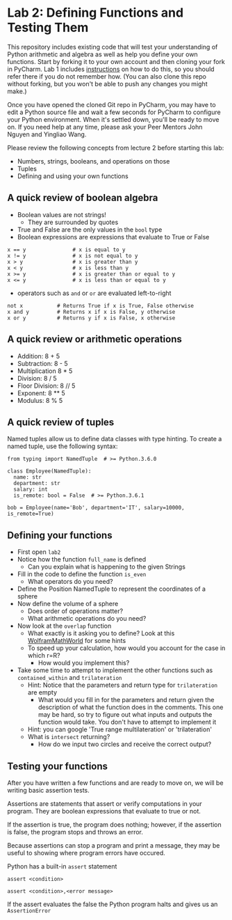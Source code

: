 # Lab 2: Defining Functions and Testing Them

[Lab 1]:
    https://github.com/eecs230/lab1#testing-that-everything-works
    
This repository includes existing code that will test your understanding
of Python arithmetic and algebra as well as help you define your own functions.
Start by forking it to your own account and then cloning your
fork in PyCharm. Lab 1 includes [instructions][Lab 1] on how to do this,
so you should refer there if you do not remember how. (You can also
clone this repo without forking, but you won't be able to push any
changes you might make.)

Once you have opened the cloned Git repo in PyCharm, you may have to
edit a Python source file and wait a few seconds for PyCharm to
configure your Python environment. When it's settled down, you'll
be ready to move on. If you need help at any time, please ask your
Peer Mentors John Nguyen and Yingliao Wang.

Please review the following concepts from lecture 2 before starting this lab:
* Numbers, strings, booleans, and operations on those
* Tuples
* Defining and using your own functions

## A quick review of boolean algebra
* Boolean values are not strings!
    * They are surrounded by quotes
* True and False are the only values in the `bool` type
* Boolean expressions are expressions that evaluate to True or False

```    
x == y               # x is equal to y
x != y               # x is not equal to y
x > y                # x is greater than y
x < y                # x is less than y
x >= y               # x is greater than or equal to y
x <= y               # x is less than or equal to y
```
* operators such as `and` or `or` are evaluated left-to-right
```
not x	        # Returns True if x is True, False otherwise
x and y	        # Returns x if x is False, y otherwise
x or y	        # Returns y if x is False, x otherwise
```
## A quick review or arithmetic operations
* Addition:   8 + 5
* Subtraction: 8 - 5
* Multiplication 8 * 5
* Division: 8 / 5
* Floor Division: 8 // 5
* Exponent: 8 ** 5
* Modulus: 8 % 5

## A quick review of tuples
Named tuples allow us to define data classes with type hinting. To create a named tuple,
use the following syntax:
```
from typing import NamedTuple  # >= Python.3.6.0

class Employee(NamedTuple):
  name: str
  department: str
  salary: int
  is_remote: bool = False  # >= Python.3.6.1
    
bob = Employee(name='Bob', department='IT', salary=10000, is_remote=True)
```
## Defining your functions
- First open `lab2`
- Notice how the function `full_name` is defined
    - Can you explain what is happening to the given Strings  
- Fill in the code to define the function `is_even`
    - What operators do you need?
- Define the Position NamedTuple to represent the coordinates of a sphere
- Now define the volume of a sphere
    - Does order of operations matter? 
    - What arithmetic operations do you need?
- Now look at the `overlap` function 
    - What exactly is it asking you to define? Look at this [WolframMathWorld](http://mathworld.wolfram.com/Sphere-SphereIntersection.html)
    for some hints
    - To speed up your calculation, how would you account for the case in which r=R?
        - How would you implement this?
- Take some time to attempt to implement the other functions such as `contained_within` and `trilateration`
    - Hint: Notice that the parameters and return type for `trilateration` are empty
        - What would you fill in for the parameters and return given the description of what the function
        does in the comments. This one may be hard, so try to figure out what inputs and outputs the function
        would take. You don't have to attempt to implement it
    - Hint: you can google 'True range multilateration' or 'trilateration'
    - What is `intersect` returning?
        - How do we input two circles and receive the correct output?

## Testing your functions
After you have written a few functions and are ready to move on, we will be writing basic assertion tests.

Assertions are statements that assert or verify computations in your program. They are boolean expressions that evaluate to true or not. 

If the assertion is true, the program does nothing; however, if the assertion is false, the program stops and throws an error. 

Because assertions can stop a program and print a message, they may be useful to showing where program errors have occured.

Python has a built-in `assert` statement
```
assert <condition>
```
```
assert <condition>,<error message>
```

If the assert evaluates the false the Python program halts and gives us an `AssertionError`
